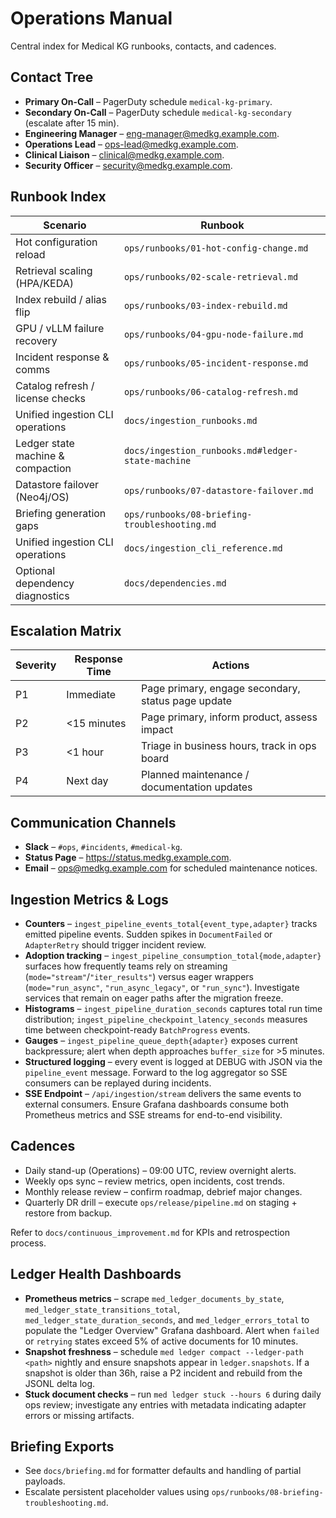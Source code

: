 # Operations Manual

Central index for Medical KG runbooks, contacts, and cadences.

## Contact Tree

- **Primary On-Call** – PagerDuty schedule `medical-kg-primary`.
- **Secondary On-Call** – PagerDuty schedule `medical-kg-secondary` (escalate after 15 min).
- **Engineering Manager** – eng-manager@medkg.example.com.
- **Operations Lead** – ops-lead@medkg.example.com.
- **Clinical Liaison** – clinical@medkg.example.com.
- **Security Officer** – security@medkg.example.com.

## Runbook Index

| Scenario                           | Runbook                                      |
|-----------------------------------|-----------------------------------------------|
| Hot configuration reload          | `ops/runbooks/01-hot-config-change.md`       |
| Retrieval scaling (HPA/KEDA)      | `ops/runbooks/02-scale-retrieval.md`         |
| Index rebuild / alias flip        | `ops/runbooks/03-index-rebuild.md`           |
| GPU / vLLM failure recovery       | `ops/runbooks/04-gpu-node-failure.md`        |
| Incident response & comms         | `ops/runbooks/05-incident-response.md`       |
| Catalog refresh / license checks  | `ops/runbooks/06-catalog-refresh.md`         |
| Unified ingestion CLI operations  | `docs/ingestion_runbooks.md`                 |
| Ledger state machine & compaction | `docs/ingestion_runbooks.md#ledger-state-machine` |
| Datastore failover (Neo4j/OS)     | `ops/runbooks/07-datastore-failover.md`      |
| Briefing generation gaps          | `ops/runbooks/08-briefing-troubleshooting.md` |
| Unified ingestion CLI operations  | `docs/ingestion_cli_reference.md`             |
| Optional dependency diagnostics   | `docs/dependencies.md`                       |

## Escalation Matrix

| Severity | Response Time | Actions                                             |
|----------|---------------|-----------------------------------------------------|
| P1       | Immediate     | Page primary, engage secondary, status page update |
| P2       | <15 minutes   | Page primary, inform product, assess impact        |
| P3       | <1 hour       | Triage in business hours, track in ops board       |
| P4       | Next day      | Planned maintenance / documentation updates        |

## Communication Channels

- **Slack** – `#ops`, `#incidents`, `#medical-kg`.
- **Status Page** – https://status.medkg.example.com.
- **Email** – ops@medkg.example.com for scheduled maintenance notices.

## Ingestion Metrics & Logs

- **Counters** – `ingest_pipeline_events_total{event_type,adapter}` tracks emitted pipeline events. Sudden spikes in `DocumentFailed` or `AdapterRetry` should trigger incident review.
- **Adoption tracking** – `ingest_pipeline_consumption_total{mode,adapter}` surfaces how frequently teams rely on streaming (`mode="stream"`/`"iter_results"`) versus eager wrappers (`mode="run_async"`, `"run_async_legacy"`, or `"run_sync"`). Investigate services that remain on eager paths after the migration freeze.
- **Histograms** – `ingest_pipeline_duration_seconds` captures total run time distribution; `ingest_pipeline_checkpoint_latency_seconds` measures time between checkpoint-ready `BatchProgress` events.
- **Gauges** – `ingest_pipeline_queue_depth{adapter}` exposes current backpressure; alert when depth approaches `buffer_size` for >5 minutes.
- **Structured logging** – every event is logged at DEBUG with JSON via the `pipeline_event` message. Forward to the log aggregator so SSE consumers can be replayed during incidents.
- **SSE Endpoint** – `/api/ingestion/stream` delivers the same events to external consumers. Ensure Grafana dashboards consume both Prometheus metrics and SSE streams for end-to-end visibility.

## Cadences

- Daily stand-up (Operations) – 09:00 UTC, review overnight alerts.
- Weekly ops sync – review metrics, open incidents, cost trends.
- Monthly release review – confirm roadmap, debrief major changes.
- Quarterly DR drill – execute `ops/release/pipeline.md` on staging + restore from backup.

Refer to `docs/continuous_improvement.md` for KPIs and retrospection process.

## Ledger Health Dashboards

- **Prometheus metrics** – scrape `med_ledger_documents_by_state`, `med_ledger_state_transitions_total`, `med_ledger_state_duration_seconds`, and `med_ledger_errors_total` to populate the "Ledger Overview" Grafana dashboard. Alert when `failed` or `retrying` states exceed 5% of active documents for 10 minutes.
- **Snapshot freshness** – schedule `med ledger compact --ledger-path <path>` nightly and ensure snapshots appear in `ledger.snapshots`. If a snapshot is older than 36h, raise a P2 incident and rebuild from the JSONL delta log.
- **Stuck document checks** – run `med ledger stuck --hours 6` during daily ops review; investigate any entries with metadata indicating adapter errors or missing artifacts.

## Briefing Exports

- See `docs/briefing.md` for formatter defaults and handling of partial payloads.
- Escalate persistent placeholder values using `ops/runbooks/08-briefing-troubleshooting.md`.

